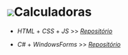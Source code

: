 
<h1><img src="https://img.icons8.com/pastel-glyph/30/000000/calculator.png">Calculadoras</h1>

- _HTML_ + _CSS_ + _JS_ >> [_Repositório_](https://github.com/RenanSN/Calculadoras/tree/master/Calculadora_HTML%2BCSS%2BJS)

- _C#_ + _WindowsForms_ >> [_Repositório_](https://github.com/RenanSN/Calculadoras/tree/master/Calculadora_C%23%2BWindowsForms)
